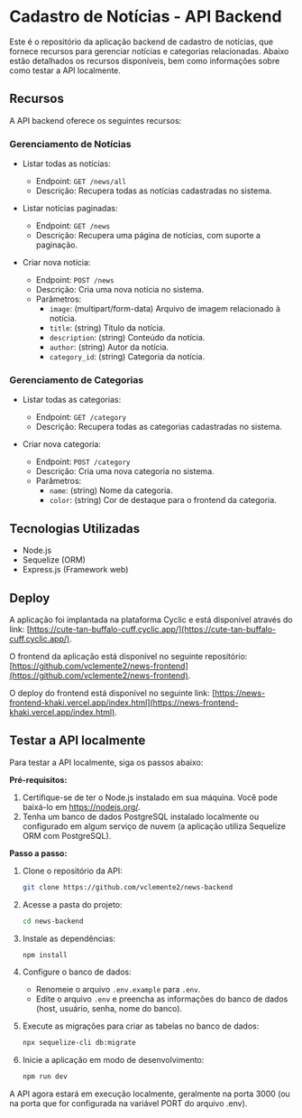 # Cadastro de Notícias - API Backend

Este é o repositório da aplicação backend de cadastro de notícias, que fornece recursos para gerenciar notícias e categorias relacionadas. Abaixo estão detalhados os recursos disponíveis, bem como informações sobre como testar a API localmente.

## Recursos

A API backend oferece os seguintes recursos:

### Gerenciamento de Notícias

- Listar todas as notícias:

  - Endpoint: `GET /news/all`
  - Descrição: Recupera todas as notícias cadastradas no sistema.

- Listar notícias paginadas:

  - Endpoint: `GET /news`
  - Descrição: Recupera uma página de notícias, com suporte a paginação.

- Criar nova notícia:
  - Endpoint: `POST /news`
  - Descrição: Cria uma nova notícia no sistema.
  - Parâmetros:
    - `image`: (multipart/form-data) Arquivo de imagem relacionado à notícia.
    - `title`: (string) Título da notícia.
    - `description`: (string) Conteúdo da notícia.
    - `author`: (string) Autor da notícia.
    - `category_id`: (string) Categoria da notícia.

### Gerenciamento de Categorias

- Listar todas as categorias:

  - Endpoint: `GET /category`
  - Descrição: Recupera todas as categorias cadastradas no sistema.

- Criar nova categoria:
  - Endpoint: `POST /category`
  - Descrição: Cria uma nova categoria no sistema.
  - Parâmetros:
    - `name`: (string) Nome da categoria.
    - `color`: (string) Cor de destaque para o frontend da categoria.

## Tecnologias Utilizadas

- Node.js
- Sequelize (ORM)
- Express.js (Framework web)

## Deploy

A aplicação foi implantada na plataforma Cyclic e está disponível através do link: [https://cute-tan-buffalo-cuff.cyclic.app/](https://cute-tan-buffalo-cuff.cyclic.app/).

O frontend da aplicação está disponível no seguinte repositório: [https://github.com/vclemente2/news-frontend](https://github.com/vclemente2/news-frontend).

O deploy do frontend está disponível no seguinte link: [https://news-frontend-khaki.vercel.app/index.html](https://news-frontend-khaki.vercel.app/index.html).

## Testar a API localmente

Para testar a API localmente, siga os passos abaixo:

**Pré-requisitos:**

1. Certifique-se de ter o Node.js instalado em sua máquina. Você pode baixá-lo em https://nodejs.org/.
2. Tenha um banco de dados PostgreSQL instalado localmente ou configurado em algum serviço de nuvem (a aplicação utiliza Sequelize ORM com PostgreSQL).

**Passo a passo:**

1. Clone o repositório da API:

   ```bash
   git clone https://github.com/vclemente2/news-backend
   ```

2. Acesse a pasta do projeto:

   ```bash
   cd news-backend
   ```

3. Instale as dependências:

   ```bash
   npm install
   ```

4. Configure o banco de dados:

   - Renomeie o arquivo `.env.example` para `.env`.
   - Edite o arquivo `.env` e preencha as informações do banco de dados (host, usuário, senha, nome do banco).

5. Execute as migrações para criar as tabelas no banco de dados:

   ```bash
   npx sequelize-cli db:migrate
   ```

6. Inicie a aplicação em modo de desenvolvimento:
   ```bash
   npm run dev
   ```

A API agora estará em execução localmente, geralmente na porta 3000 (ou na porta que for configurada na variável PORT do arquivo .env).
